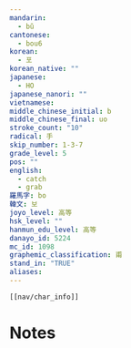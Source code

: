 ```yaml
---
mandarin:
  - bǔ
cantonese:
  - bou6
korean:
  - 포
korean_native: ""
japanese:
  - HO
japanese_nanori: ""
vietnamese:
middle_chinese_initial: b
middle_chinese_final: uo
stroke_count: "10"
radical: 手
skip_number: 1-3-7
grade_level: 5
pos: ""
english:
  - catch
  - grab
羅馬字: bo
韓文: 보
joyo_level: 高等
hsk_level: ""
hanmun_edu_level: 高等
danayo_id: 5224
mc_id: 1098
graphemic_classification: 甫
stand_in: "TRUE"
aliases:
---
```

```meta-bind-embed
[[nav/char_info]]
```

# Notes

